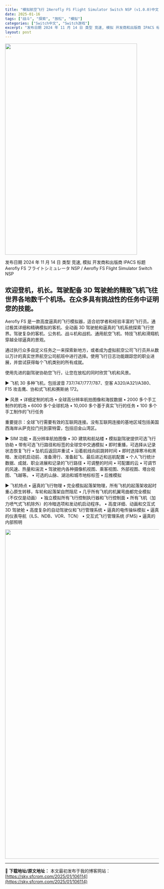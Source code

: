 ```yaml
---
title: "模拟航空飞行 2Aerofly FS Flight Simulator Switch NSP (v1.0.0)中文"
date: 2025-01-16
tags: ["战斗", "探索", "放松", "模拟"]
categories: ["Switch中文", "Switch游戏"]
excerpt: "发布日期 2024 年 11 月 14 日 类型 竞速, 模拟 开发商和出版商 IPACS 标题 Aerofly FS フライトシミュレータ NSP / Aerofly FS Flight Simulator Switch NSP 欢迎登机，机长。驾驶配备 3D 驾驶舱的精致飞机飞往世界各地数千个机&hellip;"
layout: post
---
```


<img class="aligncenter size-full wp-image-106104" src="https://sky.sfcrom.com/wp-content/uploads/2025/01/2025011612171247.webp" alt="" width="432" height="692" />

发布日期 2024 年 11 月 14 日
类型 竞速, 模拟
开发商和出版商 IPACS
标题 Aerofly FS フライトシミュレータ NSP / Aerofly FS Flight Simulator Switch NSP
<h2 class="s954l qIo1e _39p7O"><span>欢迎登机，机长。驾驶配备 3D 驾驶舱的精致飞机飞往世界各地数千个机场。在众多具有挑战性的任务中证明您的技能。</span></h2>
<div class="sc-120wz1l-0 iBOIER">
<div class="sc-120wz1l-2 bpMunK">
<div class="sc-16r5mbt-1 kNGaLy clamp">

<span>Aerofly FS 是一款高度逼真的飞行模拟器，适合初学者和经验丰富的飞行员。通过极其详细和精确模拟的客机、全动画 3D 驾驶舱和逼真的飞机系统探索飞行世界。驾驶复杂的客机、公务机、战斗机和战机、通用航空飞机、特技飞机和滑翔机穿越全球逼真的景观。</span>

<span>通过执行众多自定义任务之一来探索新地方，或者成为虚拟航空公司飞行员并从数以万计的真实世界航空公司航班中进行选择。使用飞行日志功能跟踪您的职业进展，并尝试获得每个飞机类别的所有成就。</span>

<span>使用先进的副驾驶协助您飞行，让您在放松的同时欣赏飞机和风景。</span>

<span>▶ 飞机</span>
<span>30 多种飞机，包括波音 737/747/777/787、空客 A320/A321/A380、F15 攻击鹰、协和式飞机和赛斯纳 172。</span>

<span>▶ 风景</span>
<span>• 详细定制的机场</span>
<span>• 全球高分辨率航拍图像和海拔数据</span>
<span>• 2000 多个手工制作的机场</span>
<span>• 6000 多个全球机场</span>
<span>• 10,000 多个基于真实飞行的任务</span>
<span>• 100 多个手工制作的飞行任务</span>

<span>重要提示：全球飞行需要有效的互联网连接。没有互联网连接的基地区域包括美国西海岸从萨克拉门托到蒙特雷，包括旧金山湾区。</span>

<span>▶ SIM 功能</span>
<span>• 高分辨率航拍图像</span>
<span>• 3D 建筑和航站楼</span>
<span>• 模拟副驾驶提供可选飞行协助</span>
<span>• 带有可选飞行路径和标签的全球空中交通模拟</span>
<span>• 即时重播，可选择从记录状态恢复飞行</span>
<span>• 坠机后返回并重试</span>
<span>• 沿着航线向前跳转时间</span>
<span>• 即时选择寒冷和黑暗、发动机启动前、准备滑行、准备起飞、最后进近和巡航配置</span>
<span>• 个人飞行统计数据、成就、职业进展和记录的飞行路径</span>
<span>• 可调整的时间</span>
<span>• 可配置的云</span>
<span>• 可调节的风速、热量和湍流</span>
<span>• 驾驶舱内各种摄像机视图、乘客视图、外部视图、塔台视图、飞越等。</span>
<span>• 可选的山脉、湖泊和城市地标标签</span>
<span>• 后推模拟</span>

<span>▶ 飞机特点</span>
<span>• 逼真的飞行物理</span>
<span>• 完全模拟起落架物理，所有飞机的起落架收起时重心原生转移，车轮和起落架自然阻尼</span>
<span>• 几乎所有飞机的机翼弯曲都完全模拟（不仅仅是动画）</span>
<span>• 独立模拟所有飞行控制执行器和飞行控制面</span>
<span>• 所有飞机（加力喷气式飞机除外）的冷暗选项和发动机启动程序。</span>
<span>• 高度详细、动画和交互式 3D 驾驶舱</span>
<span>• 高度复杂的自动驾驶仪和飞行管理系统</span>
<span>• 逼真的电传操纵模拟</span>
<span>• 逼真的仪表导航（ILS、NDB、VOR、TCN）</span>
<span>• 交互式飞行管理系统 (FMS)</span>
<span>• 逼真的内部照明</span>

</div>
</div>
</div>
<img class="aligncenter size-full wp-image-106100" src="https://sky.sfcrom.com/wp-content/uploads/2025/01/2025011612170929.webp" alt="" width="1920" height="1080" />

---
📖 **下载地址/原文地址：** 本文最初发布于我的博客网站：[https://sky.sfcrom.com/2025/01/106114](https://sky.sfcrom.com/2025/01/106114)
